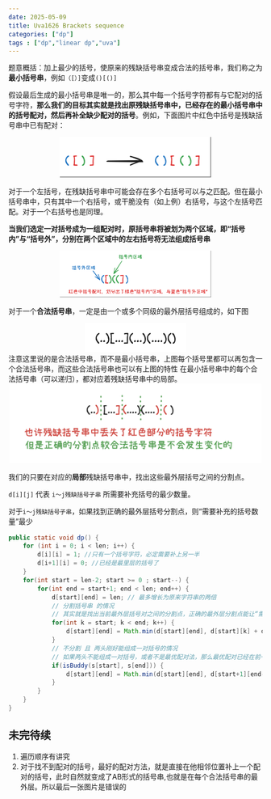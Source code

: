 ```yaml
---
date: 2025-05-09
title: Uva1626 Brackets sequence 
categories: ["dp"]
tags : ["dp","linear dp","uva"]
---
```


题意概括：加上最少的括号，使原来的残缺括号串变成合法的括号串，我们称之为**最小括号串**，例如`（[）]`变成`()[()]`

假设最后生成的最小括号串是唯一的，那么其中每一个括号字符都有与它配对的括号字符，**那么我们的目标其实就是找出原残缺括号串中，已经存在的最小括号串中的括号配对，然后再补全缺少配对的括号**。例如，下面图片中红色中括号是残缺括号串中已有配对：

<div align="center">
<img src="./img/Uva1626_1.png" alt="#" width="300px"/>
</div>


对于一个左括号，在残缺括号串中可能会存在多个右括号可以与之匹配。但在最小括号串中，只有其中一个右括号，或干脆没有（如上例）右括号，与这个左括号匹配。对于一个右括号也是同理。

**当我们选定一对括号成为一组配对时，原括号串将被划为两个区域，即“括号内”与“括号外”，分别在两个区域中的左右括号将无法组成括号串**

<div align="center">
<img src="./img/Uva1626_2.png" alt="#" width="300px"/>
</div>

对于一个**合法括号串**，一定是由一个或多个同级的最外层括号组成的，如下图
<div align="center">
<img src="./img/Uva1626_3.png" alt="#" width="200px"/>
</div>
注意这里说的是合法括号串，而不是最小括号串，上图每个括号里都可以再包含一个合法括号串，而这些合法括号串也可以有上图的特性
在最小括号串中的每个合法括号串（可以递归），都对应着残缺括号串中的局部。

<div align="center">
<img src="./img/Uva1626_4.png" alt="#" width="500px"/>
</div>

我们的只要在对应的**局部**残缺括号串中，找出这些最外层括号之间的分割点。

`d[i][j]` 代表 `i～j残缺括号子串` 所需要补充括号的最少数量。

对于`i～j残缺括号子串`，如果找到正确的最外层括号分割点，则“需要补充的括号数量”最少
```java
public static void dp() {
    for (int i = 0; i < len; i++) {
        d[i][i] = 1; //只有一个括号字符，必定需要补上另一半
        d[i+1][i] = 0; //已经是最里层的括号了
    }
    for(int start = len-2; start >= 0 ; start--) {
        for(int end = start+1; end < len; end++) {
            d[start][end] = len; // 最多增长为原来字符串的两倍
            // 分割括号串 的情况
            // 其实就是找出当前最外层括号对之间的分割点，正确的最外层分割点能让“需要补充的括号数量”最少
            for(int k = start; k < end; k++) {
                d[start][end] = Math.min(d[start][end], d[start][k] + d[k+1][end]);
            }
            // 不分割 且 两头刚好能组成一对括号的情况
            // 如果两头不能组成一对括号，或者不是最优配对法，那么最优配对已经在前一种（分割）的情况里了
            if(isBuddy(s[start], s[end])) {
                d[start][end] = Math.min(d[start][end], d[start+1][end-1]);
            }
        }
    }
}
```    


## 未完待续
1. 遍历顺序有讲究
2. 对于找不到配对的括号，最好的配对方法，就是直接在他相邻位置补上一个配对的括号，此时自然就变成了AB形式的括号串,也就是在每个合法括号串的最外层。所以最后一张图片是错误的